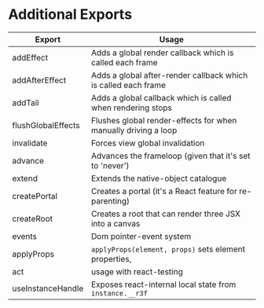 # Additional Exports

| Export             | Usage                                                          |
| ------------------ | -------------------------------------------------------------- |
| addEffect          | Adds a global render callback which is called each frame       |
| addAfterEffect     | Adds a global after-render callback which is called each frame |
| addTail            | Adds a global callback which is called when rendering stops    |
| flushGlobalEffects | Flushes global render-effects for when manually driving a loop |
| invalidate         | Forces view global invalidation                                |
| advance            | Advances the frameloop (given that it's set to 'never')        |
| extend             | Extends the native-object catalogue                            |
| createPortal       | Creates a portal (it's a React feature for re-parenting)       |
| createRoot         | Creates a root that can render three JSX into a canvas         |
| events             | Dom pointer-event system                                       |
| applyProps         | `applyProps(element, props)` sets element properties,          |
| act                | usage with react-testing                                       |
| useInstanceHandle  | Exposes react-internal local state from `instance.__r3f`       |

